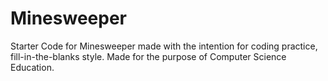 # Minesweeper
Starter Code for Minesweeper made with the intention for coding practice, fill-in-the-blanks style. Made for the purpose of Computer Science Education.
